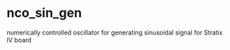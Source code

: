 # nco_sin_gen
numerically controlled oscillator for generating sinusoidal signal for Stratix IV board
